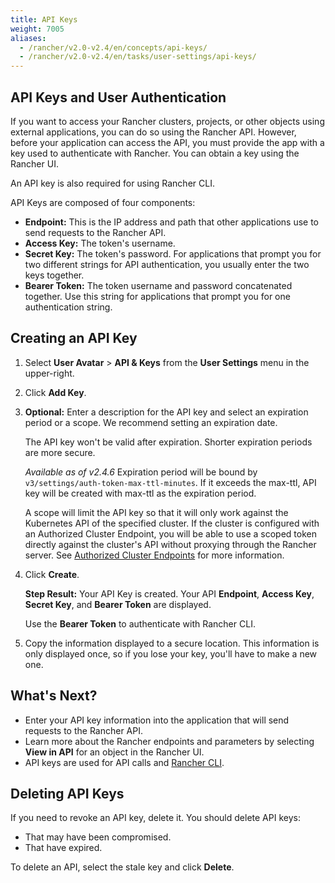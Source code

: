 ```yaml
---
title: API Keys
weight: 7005
aliases:
  - /rancher/v2.0-v2.4/en/concepts/api-keys/
  - /rancher/v2.0-v2.4/en/tasks/user-settings/api-keys/
---
```


## API Keys and User Authentication

If you want to access your Rancher clusters, projects, or other objects using external applications, you can do so using the Rancher API. However, before your application can access the API, you must provide the app with a key used to authenticate with Rancher. You can obtain a key using the Rancher UI.

An API key is also required for using Rancher CLI.

API Keys are composed of four components:

- **Endpoint:** This is the IP address and path that other applications use to send requests to the Rancher API.
- **Access Key:** The token's username.
- **Secret Key:** The token's password. For applications that prompt you for two different strings for API authentication, you usually enter the two keys together.
- **Bearer Token:** The token username and password concatenated together. Use this string for applications that prompt you for one authentication string.

## Creating an API Key

1. Select **User Avatar** > **API & Keys** from the **User Settings** menu in the upper-right.

2. Click **Add Key**.

3. **Optional:** Enter a description for the API key and select an expiration period or a scope. We recommend setting an expiration date.

    The API key won't be valid after expiration. Shorter expiration periods are more secure.

    _Available as of v2.4.6_
    Expiration period will be bound by `v3/settings/auth-token-max-ttl-minutes`. If it exceeds the max-ttl, API key will be created with max-ttl as the expiration period.
    
    A scope will limit the API key so that it will only work against the Kubernetes API of the specified cluster. If the cluster is configured with an Authorized Cluster Endpoint, you will be able to use a scoped token directly against the cluster's API without proxying through the Rancher server. See [Authorized Cluster Endpoints]({{<baseurl>}}/rancher/v2.0-v2.4/en/overview/architecture/#4-authorized-cluster-endpoint) for more information.

4. Click **Create**.

    **Step Result:** Your API Key is created. Your API **Endpoint**, **Access Key**, **Secret Key**, and **Bearer Token** are displayed.

    Use the **Bearer Token** to authenticate with Rancher CLI.

5. Copy the information displayed to a secure location. This information is only displayed once, so if you lose your key, you'll have to make a new one.

## What's Next?

- Enter your API key information into the application that will send requests to the Rancher API.
- Learn more about the Rancher endpoints and parameters by selecting **View in API** for an object in the Rancher UI.
- API keys are used for API calls and [Rancher CLI]({{<baseurl>}}/rancher/v2.0-v2.4/en/cli).

## Deleting API Keys

If you need to revoke an API key, delete it. You should delete API keys:

- That may have been compromised.
- That have expired.

To delete an API, select the stale key and click **Delete**.
